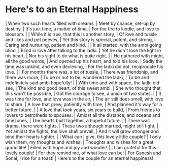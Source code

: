 Here's to an Eternal Happiness
==============================

| When two such hearts filled with dreams,
| Meet by chance, set-up by destiny,
| It's just time, a matter of time,
| For the fire to kindle, and love to blossom.
| 
| While it is true, that this is another story,
| Of love and tussle and likes and pet peeves,
| Yet this story is special, potent, and strong,
| Caring and nurturing, patient and kind.
| 
| It all started, with the ambi going blind,
| Blind in love after talking to the ladki.
| Yet he didn't lose the light in his heart,
| Nor his sight to do what is quite right.
| 
| He gathered with might, all the good words,
| And opened up his heart, and told his love.
| Sadly the time was unkind, and even decieving,
| For the ladki did not, reciprocate his love.
| 
| For months there was, a lot of tussle,
| There was friendship, and there was more,
| To be or not to be, wondered the ladki,
| To be and indefinitely said ambi hopefully!
| 
| With time and with space, the ladki did see,
| The kind and good heart, of this sweet ambi.
| She who thought that this won't be possible,
| Got the courage to see, a union of two states.
| 
| It was time for love, and love was in the air,
| The air still does smell, with love to share.
| A love that grew, patiently with time,
| And planned it's way for a better future.
| 
| A love that took years, six years to build,
| From friends to lovers to betrotheds to spouses.
| Amidst all the distance, and oceans and timezones,
| The hearts built together, a hopeful future.
| 
| There was drama, there were fights,
| These two although married, might still fight,
| Yet amidst the fights, the love shall prevail,
| And it will grow stronger and bind their hearts tighter.
| 
| What can I give, this lovely little couple?
| I only wish them, my thoughts and wishes!
| Thoughts and wishes for a great grand life!
| Filled with hope and joy and wonder!
| 
| I am grateful for this lovely couple!
| For they remind me, of what love can be!
| For Ganesh and Sonal, I rise for a toast!
| Here's to the couple for an eternal happiness!